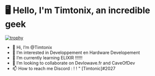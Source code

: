 # 🖥️ Hello, I'm Timtonix, an incredible geek

[![trophy](https://github-profile-trophy.vercel.app/?username=Timtonix)](https://github.com/Timtonix/github-profile-trophy)
- 👋 Hi, I’m @Timtonix
- 👀 I’m interested in Developpement en Hardware Developement
- 🌱 I’m currently learning ELIXIR !!!!!!
- 💞️ I’m looking to collaborate on Devlowave.fr and CaveOfDev
- 📫 How to reach me Discord : ! ! " [Timtonic]#2027

<!---
DEVTimotonic/DEVTimotonic is a ✨ special ✨ repository because its `README.md` (this file) appears on your GitHub profile.
You can click the Preview link to take a look at your changes.
--->
